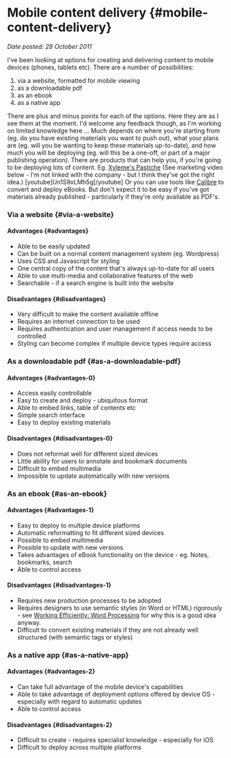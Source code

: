 # Mobile content delivery {#mobile-content-delivery}

_Date posted: 28 October 2011_

I've been looking at options for creating and delivering content to mobile devices (phones, tablets etc). There are a number of possibilities:

1.  via a website, formatted for mobile viewing
2.  as a downloadable pdf
3.  as an ebook
4.  as a native app

There are plus and minus points for each of the options. Here they are as I see them at the moment. I'd welcome any feedback though, as I'm working on limited knowledge here ... Much depends on where you're starting from (eg. do you have existing materials you want to push out), what your plans are (eg. will you be wanting to keep these materials up-to-date), and how much you will be deploying (eg. will this be a one-off, or part of a major publishing operation). There are products that can help you, if you're going to be deploying lots of content. Eg. [Xyleme's Pastiche](http://www.xyleme.com/product/pastiche) (See marketing video below - I'm not linked with the company - but I think they've got the right idea.) [youtube]Un1S9xLMh5g[/youtube] Or you can use tools like [Calibre](http://calibre-ebook.com/) to convert and deploy eBooks. But don't expect it to be easy if you've got materials already published - particularly if they're only available as PDF's.

### Via a website {#via-a-website}

#### Advantages {#advantages}

*   Able to be easily updated
*   Can be built on a normal content management system (eg. Wordpress)
*   Uses CSS and Javascript for styling
*   One central copy of the content that's always up-to-date for all users
*   Able to use multi-media and collaborative features of the web
*   Searchable - if a search engine is built into the website

#### Disadvantages {#disadvantages}

*   Very difficult to make the content available offline
*   Requires an internet connection to be used
*   Requires authentication and user management if access needs to be controlled
*   Styling can become complex if multiple device types require access

### As a downloadable pdf {#as-a-downloadable-pdf}

#### Advantages {#advantages-0}

*   Access easily controllable
*   Easy to create and deploy - ubiquitous format
*   Able to embed links, table of contents etc
*   Simple search interface
*   Easy to deploy existing materials

#### Disadvantages {#disadvantages-0}

*   Does not reformat well for different sized devices
*   Little ability for users to annotate and bookmark documents
*   Difficult to embed multimedia
*   Impossible to update automatically with new versions

### As an ebook {#as-an-ebook}

#### Advantages {#advantages-1}

*   Easy to deploy to multiple device platforms
*   Automatic reformatting to fit different sized devices
*   Possible to embed multimedia
*   Possible to update with new versions
*   Takes advantages of eBook functionality on the device - eg. Notes, bookmarks, search
*   Able to control access

#### Disadvantages {#disadvantages-1}

*   Requires new production processes to be adopted
*   Requires designers to use semantic styles (in Word or HTML) rigorously - see [Working Efficiently: Word Processing](http://www.learningconversations.co.uk/main/index.php/2010/08/04/working-efficiently-word-processing?blog=5) for why this is a good idea anyway.
*   Difficult to convert existing materials if they are not already well structured (with semantic tags or styles)

### As a native app {#as-a-native-app}

#### Advantages {#advantages-2}

*   Can take full advantage of the mobile device's capabilities
*   Able to take advantage of deployment options offered by device OS - especially with regard to automatic updates
*   Able to control access

#### Disadvantages {#disadvantages-2}

*   Difficult to create - requires specialist knowledge - especially for iOS
*   Difficult to deploy across multiple platforms